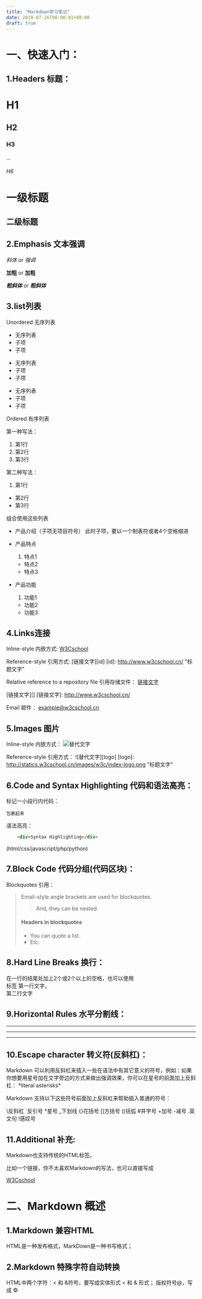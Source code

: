 ```yaml
---
title: "Markdown学习笔记"
date: 2018-07-26T00:00:01+08:00
draft: true
---
```


# 一、快速入门：

## 1.Headers 标题：
# H1
## H2
### H3
...
###### H6

一级标题
===

二级标题
---

## 2.Emphasis 文本强调

*斜体* or _强调_

**加粗** or __加粗__

***粗斜体*** or ___粗斜体___

## 3.list列表

Unordered 无序列表

* 无序列表
* 子项
* 子项

+ 无序列表
+ 子项
+ 子项

- 无序列表
- 子项
- 子项

Ordered 有序列表

第一种写法：
1. 第1行
2. 第2行
3. 第3行

第二种写法：
1. 第1行
- 第2行
- 第3行

组合使用这些列表

* 产品介绍（子项无项目符号）
    此时子项，要以一个制表符或者4个空格缩进
 
* 产品特点
    1. 特点1
    - 特点2
    - 特点3
* 产品功能
    1. 功能1
    - 功能2
    - 功能3

## 4.Links连接
Inline-style 内嵌方式:
[W3Cschool](http://www.w3cschool.cn/ "W3Cschool")

Reference-style 引用方式:
[链接文字][id]
[id]: http://www.w3cschool.cn/ "标题文字"

Relative reference to a repository file 引用存储文件：
[链接文字](../path/file/readme.text "标题文字")

[链接文字][]
[链接文字]: http://www.w3cschool.cn/

Email 邮件：
<example@w3cschool.cn>

## 5.Images 图片

Inline-style 内嵌方式：
![替代文字](http://statics.w3cschool.cn/images/w3c/index-logo.png "标题文字")

Reference-style 引用方式：
![替代文字][logo]
[logo]: http://statics.w3cschool.cn/images/w3c/index-logo.png "标题文字"

## 6.Code and Syntax Highlighting 代码和语法高亮：
标记一小段行内代码：
```
包裹起来
```

语法高亮：
```html
    <div>Syntax Highlighting</div>
```
(html/css/javascript/php/python)

## 7.Block Code 代码分组(代码区块)：
Blockquotes 引用：
> Email-style angle brackets
> are used for blockquotes.
> > And, they can be nested.
> #### Headers in blockquotes
> * You can quote a list.
> * Etc.

## 8.Hard Line Breaks 换行：
在一行的结尾处加上2个或2个以上的空格，也可以使用</br>标签
第一行文字，  
第二行文字

## 9.Horizontal Rules 水平分割线：
***
* * *
- - -

## 10.Escape character 转义符(反斜杠)：
Markdown 可以利用反斜杠来插入一些在语法中有其它意义的符号，例如：如果你想要用星号加在文字旁边的方式来做出强调效果，你可以在星号的前面加上反斜杠：
\*literal asterisks\*

Markdown 支持以下这些符号前面加上反斜杠来帮助插入普通的符号：

\反斜杠  `反引号  *星号  _下划线  {}花括号  []方括号  ()括弧  #井字号  +加号  -减号  .英文句 !感叹号

## 11.Additional 补充:
Markdown也支持传统的HTML标签。

比如一个链接，你不太喜欢Markdown的写法，也可以直接写成

<a href="https://www.w3cschool.cn/">W3Cschool</a>

# 二、Markdown 概述

## 1.Markdown 兼容HTML

HTML是一种发布格式，MarkDown是一种书写格式；

## 2.Markdown 特殊字符自动转换

HTML中两个字符：< 和 &符号，要写成实体形式 &lt; 和 &amp; 形式；
版权符号@，写成 &copy;